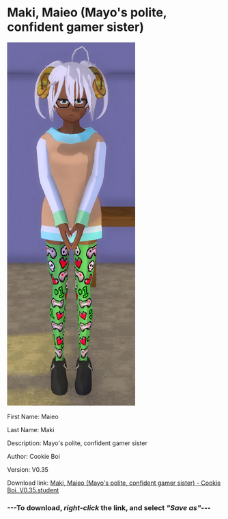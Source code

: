 # Maki, Maieo (Mayo's polite, confident gamer sister)

<img src = "https://raw.githubusercontent.com/Arbiter1223/Daigaku-Gurashi-Custom-Students/master/Students/Files/Maki%2C%20Maieo%20(Mayo's%20polite%2C%20confident%20gamer%20sister).png">

First Name: Maieo

Last Name: Maki

Description: Mayo's polite, confident gamer sister

Author: Cookie Boi

Version: V0.35

Download link: <a href="https://raw.githubusercontent.com/Arbiter1223/Daigaku-Gurashi-Custom-Students/master/Students/Files/Maki%2C%20Maieo%20(Mayo's%20polite%2C%20confident%20gamer%20sister)%20-%20Cookie%20Boi%2C%20V0.35.student">Maki, Maieo (Mayo's polite, confident gamer sister) - Cookie Boi, V0.35.student</a>

### ---**To download, _right-click_ the link, and select _"Save as"_**---
